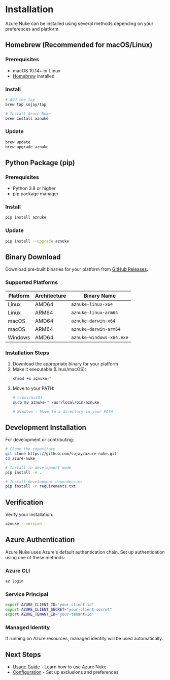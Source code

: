 # Installation

Azure Nuke can be installed using several methods depending on your preferences and platform.

## Homebrew (Recommended for macOS/Linux)

### Prerequisites

- macOS 10.14+ or Linux
- [Homebrew](https://brew.sh/) installed

### Install

```bash
# Add the tap
brew tap sojay/tap

# Install Azure Nuke
brew install aznuke
```

### Update

```bash
brew update
brew upgrade aznuke
```

## Python Package (pip)

### Prerequisites

- Python 3.8 or higher
- pip package manager

### Install

```bash
pip install aznuke
```

### Update

```bash
pip install --upgrade aznuke
```

## Binary Download

Download pre-built binaries for your platform from [GitHub Releases](https://github.com/sojay/azure-nuke/releases).

### Supported Platforms

| Platform | Architecture | Binary Name |
|----------|-------------|-------------|
| Linux | AMD64 | `aznuke-linux-x64` |
| Linux | ARM64 | `aznuke-linux-arm64` |
| macOS | AMD64 | `aznuke-darwin-x64` |
| macOS | ARM64 | `aznuke-darwin-arm64` |
| Windows | AMD64 | `aznuke-windows-x64.exe` |

### Installation Steps

1. Download the appropriate binary for your platform
2. Make it executable (Linux/macOS):
   ```bash
   chmod +x aznuke-*
   ```
3. Move to your PATH:
   ```bash
   # Linux/macOS
   sudo mv aznuke-* /usr/local/bin/aznuke
   
   # Windows - Move to a directory in your PATH
   ```

## Development Installation

For development or contributing:

```bash
# Clone the repository
git clone https://github.com/sojay/azure-nuke.git
cd azure-nuke

# Install in development mode
pip install -e .

# Install development dependencies
pip install -r requirements.txt
```

## Verification

Verify your installation:

```bash
aznuke --version
```

## Azure Authentication

Azure Nuke uses Azure's default authentication chain. Set up authentication using one of these methods:

### Azure CLI

```bash
az login
```

### Service Principal

```bash
export AZURE_CLIENT_ID="your-client-id"
export AZURE_CLIENT_SECRET="your-client-secret"
export AZURE_TENANT_ID="your-tenant-id"
```

### Managed Identity

If running on Azure resources, managed identity will be used automatically.

## Next Steps

- [Usage Guide](usage.md) - Learn how to use Azure Nuke
- [Configuration](configuration.md) - Set up exclusions and preferences 